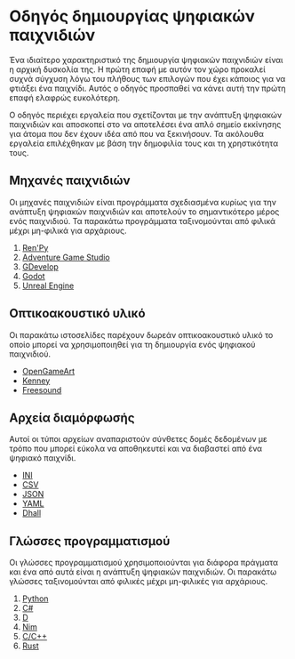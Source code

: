 # Οδηγός δημιουργίας ψηφιακών παιχνιδιών

Ένα ιδιαίτερο χαρακτηριστικό της δημιουργία ψηφιακών παιχνιδιών είναι η αρχική δυσκολία της.
Η πρώτη επαφή με αυτόν τον χώρο προκαλεί συχνά σύγχυση
λόγω του πλήθους των επιλογών που έχει κάποιος για να φτιάξει ένα παιχνίδι.
Αυτός ο οδηγός προσπαθεί να κάνει αυτή την πρώτη επαφή ελαφρώς ευκολότερη.

Ο οδηγός περιέχει εργαλεία που σχετίζονται με την ανάπτυξη ψηφιακών παιχνιδιών
και αποσκοπεί στο να αποτελέσει ένα απλό σημείο εκκίνησης
για άτομα που δεν έχουν ιδέα από που να ξεκινήσουν.
Τα ακόλουθα εργαλεία επιλέχθηκαν με βάση την δημοφιλία τους και τη χρηστικότητα τους.

## Μηχανές παιχνιδιών

Οι μηχανές παιχνιδιών είναι προγράμματα
σχεδιασμένα κυρίως για την ανάπτυξη ψηφιακών παιχνιδιών
και αποτελούν το σημαντικότερο μέρος ενός παιχνιδιού.
Τα παρακάτω προγράμματα ταξινομούνται από φιλικά μέχρι μη-φιλικά για αρχάριους.

1. [Ren'Py](https://www.renpy.org/)
2. [Adventure Game Studio](https://www.adventuregamestudio.co.uk/)
3. [GDevelop](https://gdevelop.io/)
4. [Godot](https://godotengine.org/)
5. [Unreal Engine](https://www.unrealengine.com/en-US)

## Οπτικοακουστικό υλικό

Οι παρακάτω ιστοσελίδες παρέχουν δωρεάν οπτικοακουστικό υλικό
το οποίο μπορεί να χρησιμοποιηθεί για τη δημιουργία ενός ψηφιακού παιχνιδιού.

* [OpenGameArt](https://opengameart.org/)
* [Kenney](https://www.kenney.nl/)
* [Freesound](https://freesound.org/)

## Αρχεία διαμόρφωσής

Αυτοί οι τύποι αρχείων αναπαριστούν σύνθετες δομές δεδομένων
με τρόπο που μπορεί εύκολα να αποθηκευτεί και να διαβαστεί από ένα ψηφιακό παιχνίδι.

* [ΙΝΙ](https://en.wikipedia.org/wiki/INI_file)
* [CSV](https://en.wikipedia.org/wiki/Comma-separated_values)
* [JSON](https://en.wikipedia.org/wiki/JSON)
* [YAML](https://en.wikipedia.org/wiki/YAML)
* [Dhall](https://dhall-lang.org/)

## Γλώσσες προγραμματισμού

Οι γλώσσες προγραμματισμού χρησιμοποιούνται για διάφορα πράγματα
και ένα από αυτά είναι η ανάπτυξη ψηφιακών παιχνιδιών.
Οι παρακάτω γλώσσες ταξινομούνται από φιλικές μέχρι μη-φιλικές για αρχάριους.

1. [Python](https://www.python.org/)
2. [C#](https://visualstudio.microsoft.com/)
3. [D](https://dlang.org/)
4. [Nim](https://nim-lang.org/)
5. [C/C++](https://en.cppreference.com/w/)
6. [Rust](https://www.rust-lang.org/)
